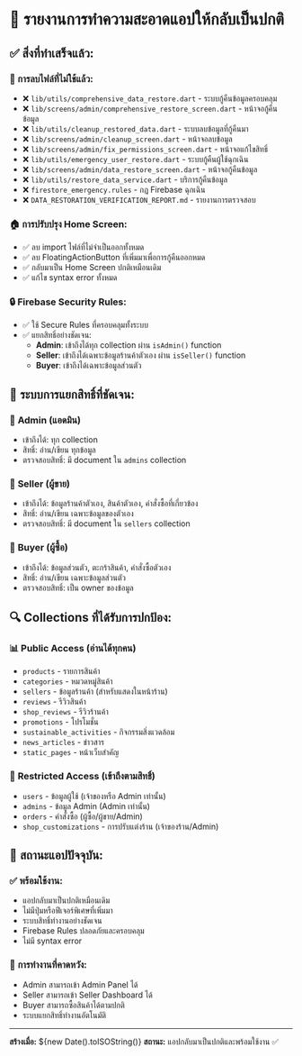 # 🎯 รายงานการทำความสะอาดแอปให้กลับเป็นปกติ

## ✅ สิ่งที่ทำเสร็จแล้ว:

### 🧹 การลบไฟล์ที่ไม่ใช้แล้ว:
- ❌ `lib/utils/comprehensive_data_restore.dart` - ระบบกู้คืนข้อมูลครอบคลุม
- ❌ `lib/screens/admin/comprehensive_restore_screen.dart` - หน้าจอกู้คืนข้อมูล
- ❌ `lib/utils/cleanup_restored_data.dart` - ระบบลบข้อมูลที่กู้คืนมา
- ❌ `lib/screens/admin/cleanup_screen.dart` - หน้าจอลบข้อมูล
- ❌ `lib/screens/admin/fix_permissions_screen.dart` - หน้าจอแก้ไขสิทธิ์
- ❌ `lib/utils/emergency_user_restore.dart` - ระบบกู้คืนผู้ใช้ฉุกเฉิน
- ❌ `lib/screens/admin/data_restore_screen.dart` - หน้าจอกู้คืนข้อมูล
- ❌ `lib/utils/restore_data_service.dart` - บริการกู้คืนข้อมูล
- ❌ `firestore_emergency.rules` - กฎ Firebase ฉุกเฉิน
- ❌ `DATA_RESTORATION_VERIFICATION_REPORT.md` - รายงานการตรวจสอบ

### 🏠 การปรับปรุง Home Screen:
- ✅ ลบ import ไฟล์ที่ไม่จำเป็นออกทั้งหมด
- ✅ ลบ FloatingActionButton ที่เพิ่มมาเพื่อการกู้คืนออกหมด
- ✅ กลับมาเป็น Home Screen ปกติเหมือนเดิม
- ✅ แก้ไข syntax error ทั้งหมด

### 🔒 Firebase Security Rules:
- ✅ ใช้ Secure Rules ที่ครอบคลุมทั้งระบบ
- ✅ แยกสิทธิ์อย่างชัดเจน:
  - **Admin**: เข้าถึงได้ทุก collection ผ่าน `isAdmin()` function
  - **Seller**: เข้าถึงได้เฉพาะข้อมูลร้านค้าตัวเอง ผ่าน `isSeller()` function  
  - **Buyer**: เข้าถึงได้เฉพาะข้อมูลส่วนตัว

## 🎯 ระบบการแยกสิทธิ์ที่ชัดเจน:

### 👑 **Admin (แอดมิน)**
- เข้าถึงได้: ทุก collection
- สิทธิ์: อ่าน/เขียน ทุกข้อมูล
- ตรวจสอบสิทธิ์: มี document ใน `admins` collection

### 🏪 **Seller (ผู้ขาย)**  
- เข้าถึงได้: ข้อมูลร้านค้าตัวเอง, สินค้าตัวเอง, คำสั่งซื้อที่เกี่ยวข้อง
- สิทธิ์: อ่าน/เขียน เฉพาะข้อมูลของตัวเอง
- ตรวจสอบสิทธิ์: มี document ใน `sellers` collection

### 🛒 **Buyer (ผู้ซื้อ)**
- เข้าถึงได้: ข้อมูลส่วนตัว, ตะกร้าสินค้า, คำสั่งซื้อตัวเอง
- สิทธิ์: อ่าน/เขียน เฉพาะข้อมูลส่วนตัว
- ตรวจสอบสิทธิ์: เป็น owner ของข้อมูล

## 🔍 Collections ที่ได้รับการปกป้อง:

### 📊 **Public Access (อ่านได้ทุกคน)**
- `products` - รายการสินค้า
- `categories` - หมวดหมู่สินค้า  
- `sellers` - ข้อมูลร้านค้า (สำหรับแสดงในหน้าร้าน)
- `reviews` - รีวิวสินค้า
- `shop_reviews` - รีวิวร้านค้า
- `promotions` - โปรโมชั่น
- `sustainable_activities` - กิจกรรมสิ่งแวดล้อม
- `news_articles` - ข่าวสาร
- `static_pages` - หน้าเว็บสำคัญ

### 🔐 **Restricted Access (เข้าถึงตามสิทธิ์)**
- `users` - ข้อมูลผู้ใช้ (เจ้าของหรือ Admin เท่านั้น)
- `admins` - ข้อมูล Admin (Admin เท่านั้น)
- `orders` - คำสั่งซื้อ (ผู้ซื้อ/ผู้ขาย/Admin)
- `shop_customizations` - การปรับแต่งร้าน (เจ้าของร้าน/Admin)

## 📱 สถานะแอปปัจจุบัน:

### ✅ **พร้อมใช้งาน:**
- แอปกลับมาเป็นปกติเหมือนเดิม
- ไม่มีปุ่มหรือฟีเจอร์พิเศษที่เพิ่มมา
- ระบบสิทธิ์ทำงานอย่างชัดเจน
- Firebase Rules ปลอดภัยและครอบคลุม
- ไม่มี syntax error

### 🎯 **การทำงานที่คาดหวัง:**
- Admin สามารถเข้า Admin Panel ได้
- Seller สามารถเข้า Seller Dashboard ได้
- Buyer สามารถซื้อสินค้าได้ตามปกติ
- ระบบแยกสิทธิ์ทำงานอัตโนมัติ

---

**สร้างเมื่อ:** ${new Date().toISOString()}
**สถานะ:** แอปกลับมาเป็นปกติและพร้อมใช้งาน ✅
